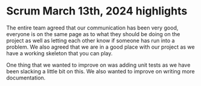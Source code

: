 # Scrum March 13th, 2024 highlights

The entire team agreed that our communication has been very good, everyone is on the same page as to what they should be doing on the project as well as letting each other know if someone has run into a problem. We also agreed that we are in a good place with our project as we have a working skeleton that you can play.

One thing that we wanted to improve on was adding unit tests as we have been slacking a little bit on this. We also wanted to improve on writing more documentation.